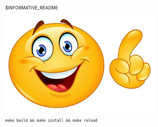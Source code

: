 $INFORMATIVE_README

![logo.jpg](uploads/logo.jpg)

```
make build && make install && make reload
```
